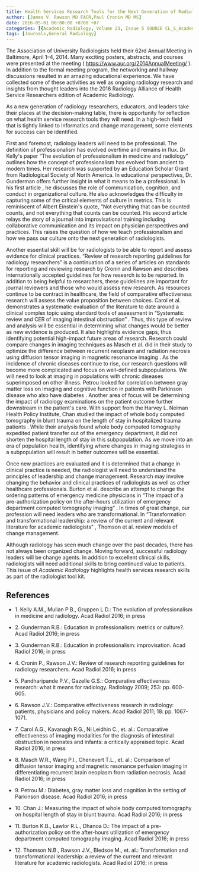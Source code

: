 ```yaml
---
title: Health Services Research Tools for the Next Generation of Radiologists
author: [James V. Rawson MD FACR,Paul Cronin MD MS]
date: 2016-05-01 00:00:00 +0700 +07
categories: [{Academic Radiology, Volume 23, Issue 5 SOURCE CL_S_AcademicRadiologyVolume23Issue5 1}]
tags: [Journals,General Radiology]
---
```

The Association of University Radiologists held their 62rd Annual Meeting in Baltimore, April 1–4, 2014. Many exciting posters, abstracts, and courses were presented at the meeting (  https://www.aur.org/2014AnnualMeeting/ ). In addition to the formal meeting program, the networking and hallway discussions resulted in an amazing educational experience. We have collected some of these activities as well as ongoing radiology research and insights from thought leaders into the 2016 Radiology Alliance of Health Service Researchers edition of Academic Radiology.

As a new generation of radiology researchers, educators, and leaders take their places at the decision-making table, there is opportunity for reflection on what health service research tools they will need. In a high-tech field that is tightly linked to informatics and change management, some elements for success can be identified.

First and foremost, radiology leaders will need to be professional. The definition of professionalism has evolved overtime and remains in flux. Dr Kelly's paper “The evolution of professionalism in medicine and radiology” outlines how the concept of professionalism has evolved from ancient to modern times. Her research was supported by an Education Scholar Grant from Radiological Society of North America. In educational perspectives, Dr. Gunderman offers further insight in what it means to be a professional. In his first article , he discusses the role of communication, cognition, and conduct in organizational culture. He also acknowledges the difficulty in capturing some of the critical elements of culture in metrics. This is reminiscent of Albert Einstein's quote, “Not everything that can be counted counts, and not everything that counts can be counted. His second article relays the story of a journal into improvisational training including collaborative communication and its impact on physician perspectives and practices. This raises the question of how we teach professionalism and how we pass our culture onto the next generation of radiologists.

Another essential skill will be for radiologists to be able to report and assess evidence for clinical practices. “Review of research reporting guidelines for radiology researchers” is a continuation of a series of articles on standards for reporting and reviewing research by Cronin and Rawson and describes internationally accepted guidelines for how research is to be reported. In addition to being helpful to researchers, these guidelines are important for journal reviewers and those who would assess new research. As resources continue to be contract in healthcare, the field of comparative effectiveness research will assess the value proposition between choices. Carol et al. demonstrates a systematic evaluation of the literature to date around a clinical complex topic using standard tools of assessment in “Systematic review and CER of imaging intestinal obstruction” . Thus, this type of review and analysis will be essential in determining what changes would be better as new evidence is produced. It also highlights evidence gaps, thus identifying potential high-impact future areas of research. Research could compare changes in imaging techniques as Masch et al. did in their study to optimize the difference between recurrent neoplasm and radiation necrosis using diffusion tensor imaging in magnetic resonance imaging . As the incidence of chronic diseases continue to rise, our research questions will become more complicated and focus on well-defined subpopulations. We will need to look at imaging in populations with chronic diseases superimposed on other illness. Petrou looked for correlation between gray matter loss on imaging and cognitive function in patients with Parkinson disease who also have diabetes . Another area of focus will be determining the impact of radiology examinations on the patient outcome further downstream in the patient's care. With support from the Harvey L. Neiman Health Policy Institute, Chan studied the impact of whole body computed tomography in blunt trauma on the length of stay in hospitalized trauma patients . While their analysis found whole body computed tomography expedited patient transfer out of the emergency department, it did not shorten the hospital length of stay in this subpopulation. As we move into an era of population health, identifying where changes in imaging strategies in a subpopulation will result in better outcomes will be essential.

Once new practices are evaluated and it is determined that a change in clinical practice is needed, the radiologist will need to understand the principles of leadership and change management. Research may involve changing the behavior and clinical practices of radiologists as well as other healthcare professionals. Burton et al. describe an attempt to change the ordering patterns of emergency medicine physicians in “The impact of a pre-authorization policy on the after-hours utilization of emergency department computed tomography imaging” . In times of great change, our profession will need leaders who are transformational. In “Transformation and transformational leadership: a review of the current and relevant literature for academic radiologists” , Thomson et al. review models of change management.

Although radiology has seen much change over the past decades, there has not always been organized change. Moving forward, successful radiology leaders will be change agents. In addition to excellent clinical skills, radiologists will need additional skills to bring continued value to patients. This issue of _Academic Radiology_ highlights health services research skills as part of the radiologist tool kit.

## References

- 1\. Kelly A.M., Mullan P.B., Gruppen L.D.: The evolution of professionalism in medicine and radiology. Acad Radiol 2016; in press


- 2\. Gunderman R.B.: Education in professionalism: metrics or culture?. Acad Radiol 2016; in press


- 3\. Gunderman R.B.: Education in professionalism: improvisation. Acad Radiol 2016; in press


- 4\. Cronin P., Rawson J.V.: Review of research reporting guidelines for radiology researchers. Acad Radiol 2016; in press


- 5\. Pandharipande P.V., Gazelle G.S.: Comparative effectiveness research: what it means for radiology. Radiology 2009; 253: pp. 600-605.


- 6\. Rawson J.V.: Comparative effectiveness research in radiology: patients, physicians and policy makers. Acad Radiol 2011; 18: pp. 1067-1071.


- 7\. Carol A.G., Kavanagh R.G., Ni Leidhin C., et. al.: Comparative effectiveness of imaging modalities for the diagnosis of intestinal obstruction in neonates and infants: a critically appraised topic. Acad Radiol 2016; in press


- 8\. Masch W.R., Wang P.I., Chenevert T.L., et. al.: Comparison of diffusion tensor imaging and magnetic resonance perfusion imaging in differentiating recurrent brain neoplasm from radiation necrosis. Acad Radiol 2016; in press


- 9\. Petrou M.: Diabetes, gray matter loss and cognition in the setting of Parkinson disease. Acad Radiol 2016; in press


- 10\. Chan J.: Measuring the impact of whole body computed tomography on hospital length of stay in blunt trauma. Acad Radiol 2016; in press


- 11\. Burton K.B., Lawlor R.L., Dhanoa D.: The impact of a pre-authorization policy on the after-hours utilization of emergency department computed tomography imaging. Acad Radiol 2016; in press


- 12\. Thomson N.B., Rawson J.V., Bledsoe M., et. al.: Transformation and transformational leadership: a review of the current and relevant literature for academic radiologists. Acad Radiol 2016; in press